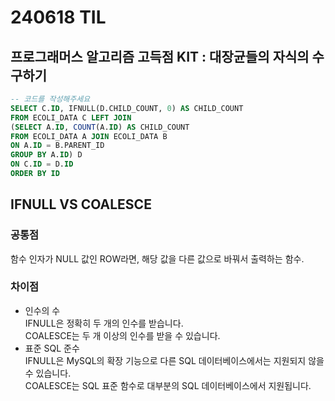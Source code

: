 # 240618 TIL

## 프로그래머스 알고리즘 고득점 KIT : 대장균들의 자식의 수 구하기
```SQL
-- 코드를 작성해주세요
SELECT C.ID, IFNULL(D.CHILD_COUNT, 0) AS CHILD_COUNT
FROM ECOLI_DATA C LEFT JOIN 
(SELECT A.ID, COUNT(A.ID) AS CHILD_COUNT
FROM ECOLI_DATA A JOIN ECOLI_DATA B
ON A.ID = B.PARENT_ID
GROUP BY A.ID) D
ON C.ID = D.ID
ORDER BY ID
```

## IFNULL VS COALESCE
### 공통점
함수 인자가 NULL 값인 ROW라면, 해당 값을 다른 값으로 바꿔서 출력하는 함수.
### 차이점
- 인수의 수<br>
 IFNULL은 정확히 두 개의 인수를 받습니다. <br>
COALESCE는 두 개 이상의 인수를 받을 수 있습니다.<br>
- 표준 SQL 준수<br>
IFNULL은 MySQL의 확장 기능으로 다른 SQL 데이터베이스에서는 지원되지 않을 수 있습니다.<br>
COALESCE는 SQL 표준 함수로 대부분의 SQL 데이터베이스에서 지원됩니다.
